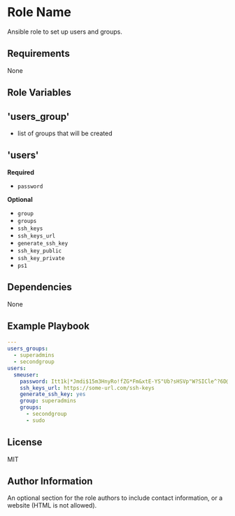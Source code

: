Role Name
=========

Ansible role to set up users and groups.

Requirements
------------

None

Role Variables
--------------

## 'users_group'

- list of groups that will be created

## 'users'


**Required**

- `password` 

**Optional**

- `group`
- `groups`
- `ssh_keys` 
- `ssh_keys_url`
- `generate_ssh_key`
- `ssh_key_public`
- `ssh_key_private`
- `ps1`

Dependencies
------------

None

Example Playbook
----------------

```yaml
---
users_groups:
  - superadmins
  - secondgroup
users:
  smeuser:
    password: Itt1k|*Jmdi$15m3HnyRo!fZG*Fm&xtE-YS"Ub?sHSVp"W?SICle^?6D@.PKQ:LX,,L,~PgbPT"r&#j1mrP&W!x\!WZSgOUo7h?k!0EPLEKsBzdz_+\H/,JFur/HV@10
    ssh_keys_url: https://some-url.com/ssh-keys
    generate_ssh_key: yes
    group: superadmins
    groups:
      - secondgroup
      - sudo
```

License
-------

MIT

Author Information
------------------

An optional section for the role authors to include contact information, or a website (HTML is not allowed).
